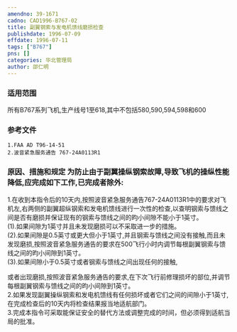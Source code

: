 ```yaml
---
amendno: 39-1671  
cadno: CAD1996-B767-02  
title: 副翼钢索与发电机馈线磨损检查  
publishdate: 1996-07-09  
effdate: 1996-07-11  
tags: ["B767"]  
pns: []  
categories: 华北管理局  
author: 邵仁明  
---
```

  
### 适用范围  
所有B767系列飞机,生产线号1至618,其中不包括580,590,594,598和600  
  
<!--more-->  
### 参考文件  
    1.FAA AD T96-14-51  
    2.波音紧急服务通告 767-24A0113R1  
  
### 原因、措施和规定     为防止由于副翼操纵钢索故障,导致飞机的操纵性能降低,应完成如下工作,已完成者除外:  
1.在收到本指令后的10天内,按照波音紧急服务通告767-24A0113R1中的要求对飞机左,右两侧的副翼超纵钢索和发电机馈线进行一次性的检查,以查明钢索与馈线之间是否有磨损并保证现有的钢索与馈线之间的昀小间隙不能小于1英寸。  
(1).如果间隙为1英寸并且未发现磨损可以不采取进一步的措施。  
    (2).如果间隙是0.5英寸或更大但小于1英寸,并且钢索与馈线之间没有接触,而且未发现磨损,按照波音紧急服务通告的要求在500飞行小时内调节每根副翼钢索与馈线之间的昀小间隙到1英寸。  
    (3).如果间隙小于0.5英寸或者钢索与馈线之间出现任何的接触,  
  
或者出现磨损,按照波音紧急服务通告的要求,在下次飞行前修理损坏的部位,并调节每根副翼钢索与馈线之间的昀小间隙到1英寸。  
  2.如果发现副翼操纵钢索和发电机馈线有任何损坏或者它们之间的间隙小于1英寸,在完成检查后的10天内将检查结果报当地适航部门。  
  3.完成本指令可采取能保证安全的替代方法或调整完成的时间，但必须得到适航当局的批准。  
  
